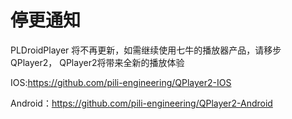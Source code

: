 # 停更通知

PLDroidPlayer 将不再更新，如需继续使用七牛的播放器产品，请移步QPlayer2， QPlayer2将带来全新的播放体验 

IOS:https://github.com/pili-engineering/QPlayer2-IOS 

Android：https://github.com/pili-engineering/QPlayer2-Android
